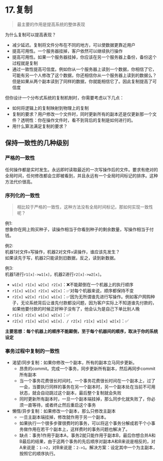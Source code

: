# 17.复制

> 最主要的作用是提高系统的整体表现

为什么复制可以提高表现？

* 减少延迟。复制将文件分布在不同的地方，可以使数据更靠近用户
* 提高可用性。一个服务器挂掉，客户依然可以继续执行操作
* 提高可用性。如果一个服务器挂掉，你应该在另一个服务器上备份，备份这个过程就是复制
* 通过一致性提高可信度。例如你从一个服务器上读到一个数据，你相信了它，可能有另一个人修改了这个数据，你还相信你从一个服务器上读到的数据么？但是如果从两个副本读到了同样的数据，你就能相信它了。因此复制提高了可信度

但你设计一个分布式系统的复制机制时，你需要考虑以下几点：

* 如何将逻辑上的复制映射到物理上的复制
* 复制的要求？用户修改一个文件时，同时更新所有的副本还是仅更新那一个文件？透明性：你在操作文件时，看不到背后的复制是如何进行的。
* 用什么算法满足复制的要求？

## 保持一致性的几种级别

### 严格的一致性

任何操作都是实时发生。永远即时读取最近的一次写操作后的文件。要求有绝对的全局时间，任何修改都会立即被看到，并且永远有一个全局时间标记的排序。这种方法代价很高。

### 序列化的一致性

> 相比较于严格的一致性，这种方法没有全局时间标记，那如何实现一致性呢？

例1:   
 想象你在网上购买种子，读操作相当于你看到种子的剩余数量，写操作相当于付钱。

例2:  
 机器1对文件`x`写操作，机器2对文件`x`读操作，谁应该先发生？  
 如果读先于写，机器2只能读到旧数据，反之，读到新数据。

例3:  
 机器1进行`r1[x]->w1[x]`，机器2进行`r2[x]->w2[x]`。

* `w1[x] r1[x] w2[x] r2[x]`：❌不能颠倒在一个机器上的执行顺序
* `r1[x] w1[x] r2[x] w2[x]`：✅对每个机器来说，顺序都保持不变
* `r2[x] w2[x] r1[x] w1[x]`：✅因为无所谓谁先进行写操作。例如客户网购种子，无论系统背后让谁先付款都没问题，因为客户实际上不知道谁先付款的，如果他要付款的时候正好种子没有了，他会认为是自己下单比别人晚
* `r1[x] r2[x] w1[x] w2[x]`：✅
* `r2[x] r1[x] w2[x] w1[x]. / r2[x] r1[x] w1[x] w2[x]`：✅

**主要思想：每个机器上的顺序不能颠倒，至于每个机器间的顺序，取决于你的系统设定**

### 事务过程中复制的一致性

* 渴望/同步复制：如果你修改一个副本，所有的副本立马同步更新。
  * 昂贵的commit。完成一个事务，同步更新所有副本，然后再同步commit所有副本
  * 当一个事务花费很长时间时。一个事务花费很长时间在一个副本上，过了一会，当要执行同样的事务在另一个副本时，另一个副本处在当前不可用状态，就会自动跳过这个副本，最后整个复制就会失败
  * 同时更新所有副本时，一旦一个副本端挂掉，那么同步化就失败了，你必须一直等待，或者终止然后重启这个事务
* 懒惰/异步复制：如果修改一个副本，那么只修改主副本
  * 一旦主副本端挂掉，修改就作用于另一个副本。
  * 如果执行一个很多步骤很费时的事务，可以将这个事务分解成若干个小事务做作用在若干个副本上，这样费时的事务问题也解决了。
  * 缺点：事务1作用于副本A，事务2就只能作用于副本B，最后你想合并A和B最后的结果，由于这两个事务的先后顺序对副本A和B来说是相反的，对A来说是：`1->2`，对B来说是：`2->1`。解决方案：设定其中一个为主副本，按照它的顺序执行。

